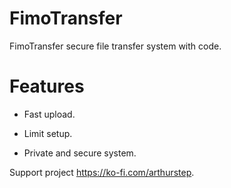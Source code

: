 # FimoTransfer
FimoTransfer secure file transfer system with code.

# Features

* Fast upload.

* Limit setup.

* Private and secure system.

Support project https://ko-fi.com/arthurstep.

